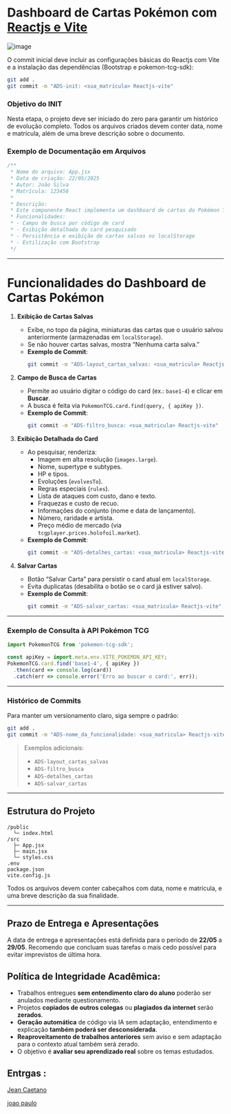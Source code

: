 
# Dashboard de Cartas Pokémon com [Reactjs e Vite](https://pt.vitejs.dev/guide/)

![image](https://github.com/user-attachments/assets/4bf0189c-cc7e-4e45-94ce-9b0929edfc1b)


O commit inicial deve incluir as configurações básicas do Reactjs com Vite e a instalação das dependências (Bootstrap e pokemon-tcg-sdk):

```bash
git add .
git commit -m "ADS-init: <sua_matricula> Reactjs-vite"
```

### Objetivo do INIT  
Nesta etapa, o projeto deve ser iniciado do zero para garantir um histórico de evolução completo. Todos os arquivos criados devem conter data, nome e matrícula, além de uma breve descrição sobre o documento.

### Exemplo de Documentação em Arquivos  
```js
/**
 * Nome do arquivo: App.jsx
 * Data de criação: 22/05/2025
 * Autor: João Silva
 * Matrícula: 123456
 *
 * Descrição:
 * Este componente React implementa um dashboard de cartas do Pokémon TCG.
 * Funcionalidades:
 * - Campo de busca por código de card
 * - Exibição detalhada do card pesquisado
 * - Persistência e exibição de cartas salvas no localStorage
 * - Estilização com Bootstrap
 */
```

---

# Funcionalidades do Dashboard de Cartas Pokémon

1. **Exibição de Cartas Salvas**  
   - Exibe, no topo da página, miniaturas das cartas que o usuário salvou anteriormente (armazenadas em `localStorage`).  
   - Se não houver cartas salvas, mostra “Nenhuma carta salva.”  
   - **Exemplo de Commit**:  
     ```bash
     git commit -m "ADS-layout_cartas_salvas: <sua_matricula> Reactjs-vite"
     ```

2. **Campo de Busca de Cartas**  
   - Permite ao usuário digitar o código do card (ex.: `base1-4`) e clicar em **Buscar**.  
   - A busca é feita via `PokemonTCG.card.find(query, { apiKey })`.  
   - **Exemplo de Commit**:  
     ```bash
     git commit -m "ADS-filtro_busca: <sua_matricula> Reactjs-vite"
     ```

3. **Exibição Detalhada do Card**  
   - Ao pesquisar, renderiza:  
     - Imagem em alta resolução (`images.large`).  
     - Nome, supertype e subtypes.  
     - HP e tipos.  
     - Evoluções (`evolvesTo`).  
     - Regras especiais (`rules`).  
     - Lista de ataques com custo, dano e texto.  
     - Fraquezas e custo de recuo.  
     - Informações do conjunto (nome e data de lançamento).  
     - Número, raridade e artista.  
     - Preço médio de mercado (via `tcgplayer.prices.holofoil.market`).  
   - **Exemplo de Commit**:  
     ```bash
     git commit -m "ADS-detalhes_cartas: <sua_matricula> Reactjs-vite"
     ```

4. **Salvar Cartas**  
   - Botão “Salvar Carta” para persistir o card atual em `localStorage`.  
   - Evita duplicatas (desabilita o botão se o card já estiver salvo).  
   - **Exemplo de Commit**:  
     ```bash
     git commit -m "ADS-salvar_cartas: <sua_matricula> Reactjs-vite"
     ```

---

### Exemplo de Consulta à API Pokémon TCG

```js
import PokemonTCG from 'pokemon-tcg-sdk';

const apiKey = import.meta.env.VITE_POKEMON_API_KEY;
PokemonTCG.card.find('base1-4', { apiKey })
  .then(card => console.log(card))
  .catch(err => console.error('Erro ao buscar o card:', err));
```

---

### Histórico de Commits

Para manter um versionamento claro, siga sempre o padrão:

```bash
git add .
git commit -m "ADS-nome_da_funcionalidade: <sua_matricula> Reactjs-vite"
```

> Exemplos adicionais:  
> - `ADS-layout_cartas_salvas`  
> - `ADS-filtro_busca`  
> - `ADS-detalhes_cartas`  
> - `ADS-salvar_cartas`

---

## Estrutura do Projeto

```text
/public
  └─ index.html
/src
  ├─ App.jsx
  ├─ main.jsx
  └─ styles.css
.env
package.json
vite.config.js
```

Todos os arquivos devem conter cabeçalhos com data, nome e matrícula, e uma breve descrição da sua finalidade.

---

## Prazo de Entrega e Apresentações

A data de entrega e apresentações está definida para o período de 
**22/05** a **29/05**. 
Recomendo que concluam suas tarefas o mais cedo possível para evitar imprevistos de última hora.

## **Política de Integridade Acadêmica:**

- Trabalhos entregues **sem entendimento claro do aluno** poderão ser anulados mediante questionamento.
- Projetos **copiados de outros colegas** ou **plagiados da internet** serão **zerados**.
- **Geração automática** de código via IA sem adaptação, entendimento e explicação **também poderá ser desconsiderada**.
- **Reaproveitamento de trabalhos anteriores** sem aviso e sem adaptação para o contexto atual também será zerado.
- O objetivo é **avaliar seu aprendizado real** sobre os temas estudados.


## Entrgas :

[Jean Caetano](https://github.com/pomptrash/consumo-api-yugioh-react)

[joao paulo](https://github.com/Jeancaetano12/Desafio-front-end)

